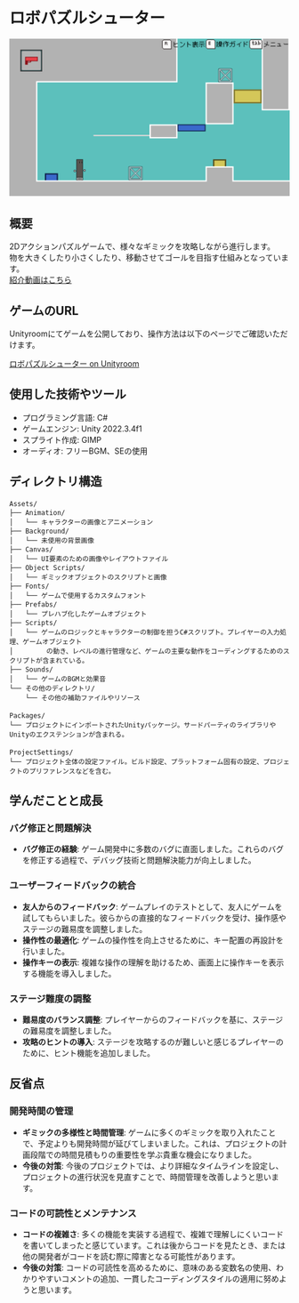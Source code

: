 # ロボパズルシューター
<img src="/readme_images/RoboPuzzleShooter.png" width="640">


## 概要
2Dアクションパズルゲームで、様々なギミックを攻略しながら進行します。<br>
物を大きくしたり小さくしたり、移動させてゴールを目指す仕組みとなっています。<br>
[紹介動画はこちら](https://www.youtube.com/watch?v=FZgMzWDd2aU)

## ゲームのURL
Unityroomにてゲームを公開しており、操作方法は以下のページでご確認いただけます。

[ロボパズルシューター on Unityroom](https://unityroom.com/games/robo_puzzle_shooter)


## 使用した技術やツール
- プログラミング言語: C#
- ゲームエンジン: Unity 2022.3.4f1
- スプライト作成: GIMP
- オーディオ: フリーBGM、SEの使用

## ディレクトリ構造
```
Assets/
├── Animation/
│   └── キャラクターの画像とアニメーション
├── Background/
│   └── 未使用の背景画像
├── Canvas/
│   └── UI要素のための画像やレイアウトファイル
├── Object Scripts/
│   └── ギミックオブジェクトのスクリプトと画像
├── Fonts/
│   └── ゲームで使用するカスタムフォント
├── Prefabs/
│   └── プレハブ化したゲームオブジェクト
├── Scripts/
│   └── ゲームのロジックとキャラクターの制御を担うC#スクリプト。プレイヤーの入力処理、ゲームオブジェクト
│　　　　　の動き、レベルの進行管理など、ゲームの主要な動作をコーディングするためのスクリプトが含まれている。
├── Sounds/
│   └── ゲームのBGMと効果音
└── その他のディレクトリ/
    └── その他の補助ファイルやリソース

Packages/
└── プロジェクトにインポートされたUnityパッケージ。サードパーティのライブラリやUnityのエクステンションが含まれる。

ProjectSettings/
└── プロジェクト全体の設定ファイル。ビルド設定、プラットフォーム固有の設定、プロジェクトのプリファレンスなどを含む。
```
## 学んだことと成長

### バグ修正と問題解決
- **バグ修正の経験**: ゲーム開発中に多数のバグに直面しました。これらのバグを修正する過程で、デバッグ技術と問題解決能力が向上しました。

### ユーザーフィードバックの統合
- **友人からのフィードバック**: ゲームプレイのテストとして、友人にゲームを試してもらいました。彼らからの直接的なフィードバックを受け、操作感やステージの難易度を調整しました。
- **操作性の最適化**: ゲームの操作性を向上させるために、キー配置の再設計を行いました。
- **操作キーの表示**: 複雑な操作の理解を助けるため、画面上に操作キーを表示する機能を導入しました。

### ステージ難度の調整
- **難易度のバランス調整**: プレイヤーからのフィードバックを基に、ステージの難易度を調整しました。
- **攻略のヒントの導入**: ステージを攻略するのが難しいと感じるプレイヤーのために、ヒント機能を追加しました。

## 反省点

### 開発時間の管理
- **ギミックの多様性と時間管理**: ゲームに多くのギミックを取り入れたことで、予定よりも開発時間が延びてしまいました。これは、プロジェクトの計画段階での時間見積もりの重要性を学ぶ貴重な機会になりました。
- **今後の対策**: 今後のプロジェクトでは、より詳細なタイムラインを設定し、プロジェクトの進行状況を見直すことで、時間管理を改善しようと思います。

### コードの可読性とメンテナンス
- **コードの複雑さ**: 多くの機能を実装する過程で、複雑で理解しにくいコードを書いてしまったと感じています。これは後からコードを見たとき、または他の開発者がコードを読む際に障害となる可能性があります。
- **今後の対策**: コードの可読性を高めるために、意味のある変数名の使用、わかりやすいコメントの追加、一貫したコーディングスタイルの適用に努めようと思います。








